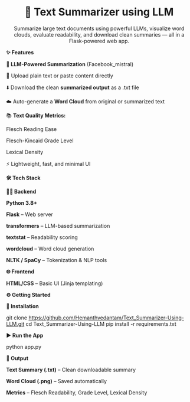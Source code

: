 <h1 align="center">📝 Text Summarizer using LLM</h1> <p align="center"> Summarize large text documents using powerful LLMs, visualize word clouds, evaluate readability, and download clean summaries — all in a Flask-powered web app. </p>

**✨ Features**

**🤖 LLM-Powered Summarization** (Facebook_mistral)

📄 Upload plain text or paste content directly

⬇️ Download the clean **summarized output** as a .txt file

☁️ Auto-generate a **Word Cloud** from original or summarized text

📚 **Text Quality Metrics:**

Flesch Reading Ease

Flesch-Kincaid Grade Level

Lexical Density

⚡ Lightweight, fast, and minimal UI

**🛠 Tech Stack**

**👨‍💻 Backend**

**Python 3.8+**

**Flask** – Web server

**transformers** – LLM-based summarization

**textstat** – Readability scoring

**wordcloud** – Word cloud generation

**NLTK / SpaCy** – Tokenization & NLP tools

**🌐 Frontend**

**HTML/CSS** – Basic UI (Jinja templating)

**⚙️ Getting Started**

**🔧 Installation**

git clone https://github.com/Hemanthvedantam/Text_Summarizer-Using-LLM.git
cd Text_Summarizer-Using-LLM
pip install -r requirements.txt

**▶️ Run the App**

python app.py

**📁 Output**

**Text Summary (.txt)** – Clean downloadable summary

**Word Cloud (.png)** – Saved automatically

**Metrics** – Flesch Readability, Grade Level, Lexical Density

